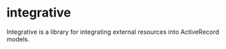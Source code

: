 # integrative
Integrative is a library for integrating external resources into ActiveRecord models.
